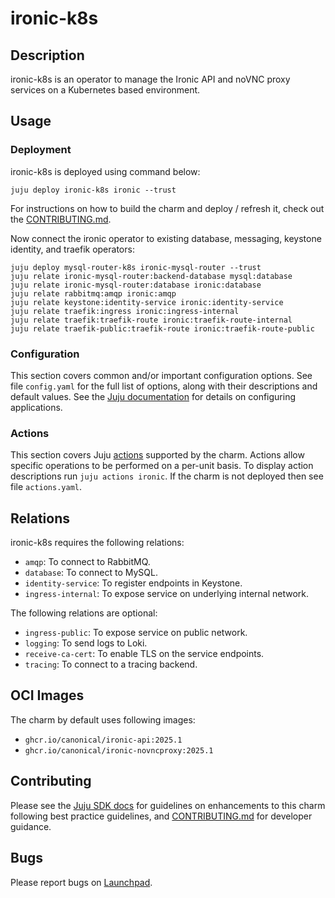 # ironic-k8s

## Description

ironic-k8s is an operator to manage the Ironic API and noVNC proxy
services on a Kubernetes based environment.

## Usage

### Deployment

ironic-k8s is deployed using command below:

    juju deploy ironic-k8s ironic --trust

For instructions on how to build the charm and deploy / refresh it, check out
the [CONTRIBUTING.md][contributors-guide].

Now connect the ironic operator to existing database, messaging,
keystone identity, and traefik operators:

    juju deploy mysql-router-k8s ironic-mysql-router --trust
    juju relate ironic-mysql-router:backend-database mysql:database
    juju relate ironic-mysql-router:database ironic:database
    juju relate rabbitmq:amqp ironic:amqp
    juju relate keystone:identity-service ironic:identity-service
    juju relate traefik:ingress ironic:ingress-internal
    juju relate traefik:traefik-route ironic:traefik-route-internal
    juju relate traefik-public:traefik-route ironic:traefik-route-public

### Configuration

This section covers common and/or important configuration options. See file
`config.yaml` for the full list of options, along with their descriptions and
default values. See the [Juju documentation][juju-docs-config-apps] for details
on configuring applications.

### Actions

This section covers Juju [actions][juju-docs-actions] supported by the charm.
Actions allow specific operations to be performed on a per-unit basis. To
display action descriptions run `juju actions ironic`. If the charm is not
deployed then see file `actions.yaml`.

## Relations

ironic-k8s requires the following relations:

- `amqp`: To connect to RabbitMQ.
- `database`: To connect to MySQL.
- `identity-service`: To register endpoints in Keystone.
- `ingress-internal`: To expose service on underlying internal network.

The following relations are optional:

- `ingress-public`: To expose service on public network.
- `logging`: To send logs to Loki.
- `receive-ca-cert`: To enable TLS on the service endpoints.
- `tracing`: To connect to a tracing backend.

## OCI Images

The charm by default uses following images:

- `ghcr.io/canonical/ironic-api:2025.1`
- `ghcr.io/canonical/ironic-novncproxy:2025.1`

## Contributing

Please see the [Juju SDK docs](https://juju.is/docs/sdk) for guidelines
on enhancements to this charm following best practice guidelines, and
[CONTRIBUTING.md][contributors-guide] for developer guidance.

## Bugs

Please report bugs on [Launchpad][lp-bugs-charm-ironic-k8s].

<!-- LINKS -->

[contributors-guide]: https://opendev.org/openstack/sunbeam-charms/src/branch/main/charms/ironic-k8s/CONTRIBUTING.md
[juju-docs-actions]: https://jaas.ai/docs/actions
[juju-docs-config-apps]: https://documentation.ubuntu.com/juju/3.6/reference/configuration/#application-configuration
[lp-bugs-charm-ironic-k8s]: https://bugs.launchpad.net/sunbeam-charms/+filebug
